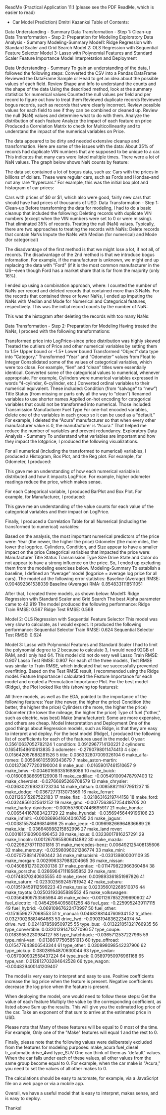 ReadMe (Practical Application 11.1 (please see the PDF ReadMe, which is easier to read)
- Car Model Prediction)
Dmitri Kazanksi
Table of Contents:

Data Understanding - Summary
Data Transformation - Step 1: Clean-up
Data Transformation - Step 2: Preparation for Modeling
Exploratory Data Analysis - Summary
Modeling-Summary
Model1: Ridge Regression  with Standard Scaler and Grid Search
Model 2: OLS Regression with Sequential Feature Selector
Model 3: Lasso with Polynomial Features and Standard Scaler
Feature Importance
Model Interpretation and Deployment

Data Understanding - Summary
To gain an understanding of the data, I followed the following steps:
Converted the CSV into a Pandas DataFrame
Reviewed the DataFrame Sample or Head to get an idea about the possible values of each field.
Review Shape and Info to understand the counts and the shape of the data
Using the described method, look at the summary statistics for numerical values
Counted the null values per field and per record to figure out how to treat them
Reviewed duplicate records
Reviewed bogus records, such as records that were clearly incorrect.
Review possible values for each field to see if they can be combined or cleaned up.
Review the null (NaN) values and determine what to do with them.
Analyze the distribution of each feature
Analyze the impact of each feature on price
Produced a Correlation Matrix to check for Multicollinearity and to understand the impact of the numerical variables on Price.

The data appeared to be dirty and needed extensive cleanup and transformation. Here are some of the issues with the data:
About 35% of records had duplicate VIN numbers that are supposed to be unique to a car. This indicates that many cars were listed multiple times.
There were a lot of NaN values. The graph below shows NaN counts by feature:

The data set contained a lot of bogus data, such as:
Cars with the prices in billions of dollars. These were regular cars, such as Fords and Hondas–and not any rare “hypercars.” For example, this was the initial box plot and histogram of car prices:

Cars with prices of $0 or $1, which also were good, fairly new cars that should have had prices of thousands of USD. 
Data Transformation - Step 1: Clean-up
Before transforming the data for modeling, I had to do a basic cleanup that included the following:
Deleting records with duplicate VIN numbers (except when the VIN numbers were set to 0 or were missing). That eliminated 35% of records.
Treating the null (NaN) values. Typically, there are two approaches to treating the records with NaNs:
Delete records that contain NaNs
Impute the NaNs with Median (for numerical) and Mode (for categorical)

The disadvantage of the first method is that we might lose a lot, if not all, of records. The disadvantage of the 2nd method is that we introduce bogus information. For example, if the manufacturer is unknown, we might end up replacing the data with "Ford" (if it is the most common manufacturer in the US--even though Ford has a market share that is far from the majority (only 16%). 

I ended up using a combination approach, where:
I counted the number of NaNs per record and deleted records that contained more than 3 NaNs.
For the records that contained three or fewer NaNs, I ended up imputing the NaNs with Median and Mode for Numerical and Categorical features, respectively.
This was the initial record counts by the number of NaN:

This was the histogram after deleting the records with too many NaNs:

Data Transformation - Step 2: Preparation for Modeling
Having treated the NaNs, I proceed with the following transformations:

Transformed price into LogPrice–since price distribution was highly skewed
Treated the outliers of Price and other numerical variables by setting them to 1.5* Upper bound or -1.5* Lower bound
Transformed “Object” data type into “Category.”
Transformed “Year” and “Odometer” values from Float to Integer
Consolidated some of the values of categorical variables, which were too close. For example, “lien” and “clean” titles were essentially identical.
Converted some of the categorical values to numerical, whenever appropriate. For example, Cylinders were numerical variables expressed in words “4-cylinder, 6-cylinder, etc.)
Converted ordinal variables to their numerical equivalent. These included:
Condition (from “salvage” to “new”)
Title Status (from missing or parts only all the way to “clean”)
Renamed variables to use shorter names
Applied on-hot encoding for categorical variables that could not be transformed into numerical. Those included:
Transmission
Manufacturer
Fuel Type
For one-hot encoded variables, delete one of the variables in each group so it can be used as a “default.” For example, I deleted the “Acura” manufacturer so that when every other manufacturer value is 0, the manufacturer is “Acura.” That helped me reduce the number of variables and prevent redundancy. 
Exploratory Data Analysis - Summary
To understand what variables are important and how they impact the lotgprice, I produced the following visualizations.

For all numerical (including the transformed to numerical) variables, I produced a Histogram, Box Plot, and the Reg plot. For example, for Odometer, I produced:


This gave me an understanding of how each numerical variable is distributed and how it impacts LogPrice. For example, higher odometer readings reduce the price, which makes sense. 

For each Categorical variable, I produced BarPlot and Box Plot. For example, for Manufacturer, I produced:


This gave me an understanding of the value counts for each value of the categorical variables and their impact on LogPrice.

Finally, I produced a Correlation Table for all Numerical (including the transformed to numerical) variables:


Based on the analysis, the most important numerical predictors of the price were:
Year (the newer, the higher the price)
Odometer (the more miles, the lower the logprice.
Cylinders, Condition, and Size appear to have a smaller impact on the price
Categorical variables that impacted the price were:
Manufacturer
Title Status
Transmission
Type
Size
Drive
State and Color do not appear to have a strong influence on the price. So, I ended up excluding them from the modeling exercises below.
Modeling-Summary
To establish a baseline, I defined an “Average” model (logprice = average log price for all cars). The model ad the following error statistics:
Baseline (Average) RMSE: 0.904892361538039
Baseline (Average) RMA: 0.8548331118511051

After that, I created three models, as shown below:
Model1: Ridge Regression  with Standard Scaler and Grid Search
The best Alpha parameter came to 42.919
The model produced the following performance:
Ridge Train RMSE: 0.567
Ridge Test RMSE: 0.568

Model 2: OLS Regression with Sequential Feature Selector
This model was very slow to calculate, as I would expect. It produced the following performance:
Sequential Selector Train RMSE: 0.624
Sequential Selector Test RMSE: 0.624

Model 3: Lasso with Polynomial Features and Standard Scaler
I had to limit the polynomial degree to 2 because to calculate 3, I would need 92GB of RAM, and I only had 64. 
This model did not do very well
Lasso Train RMSE: 0.907
Lasso Test RMSE: 0.907
For each of the three models, Test RMSE was similar to Train RMSE, which indicated that we successfully prevented overfitting.
Based on the Test RMSE result, I recommended using the Ridge model.
Feature Importance
I calculated the Feature Importance for each model and created a Permutation Importance Plot. For the best model (Ridge), the Plot looked like this (showing top features):

All three models, as well as the EDA, pointed to the importance of the following features:
Year (the newer, the higher the price)
Condition (the better, the higher the price)
Cylinders (the more, the higher the price)
Odometer (the lower the mileage, the higher the price)
Type of fuel ("other," such as electric, was best)
Make (manufacturer): Some are more expensive, and others are cheap.
Model Interpretation and Deployment
One of the good things about Regression models, such as Ridge, is that they are easy to interpret and deploy.  For the best model (Ridge), I produced the following list of coefficients for each of the features used in the model. 
0   year: 0.35610637052782124
1   condition: 0.0912967714130221
2   cylinders: 0.16541548610613835
3   odometer: -0.2790798011474413
4   size: 0.015642057688281526
5   title: 0.036332807009326104
6   make_alfa-romeo: 0.005646105599343679
7   make_aston-martin: 0.0013736777203190004
8   make_audi: 0.01659017461510657
9   make_bmw: -0.004601693351688086
10  make_buick: -0.016008386695129908
11  make_cadillac: -0.005491009478797403
12  make_chevrolet: -0.02766695269708579
13  make_chrysler: -0.036302269323723234
14  make_datsun: 0.008588211677951237
15  make_dodge: -0.0367277313073569
16  make_ferrari: 0.021126315287522183
17  make_fiat: -0.02186316219744158
18  make_ford: -0.03248561025612152
19  make_gmc: -0.0077563957254419705
20  make_harley-davidson: -0.0005576007446695917
21  make_honda: -0.006544167883423729
22  make_hyundai: -0.03569456449196106
23  make_infiniti: -0.000869641604046785
24  make_jaguar: -0.003815578496814698
25  make_jeep: -0.009698266964836689
26  make_kia: -0.036648988215852996
27  make_land rover: 0.0001815190900496453
28  make_lexus: 0.03238017816257291
29  make_lincoln: 0.0012670955806414882
30  make_mazda: -0.022982787111301816
31  make_mercedes-benz: 0.006492125408135606
32  make_mercury: -0.02598096021286774
33  make_mini: -0.00707288147090442
34  make_mitsubishi: -0.033139800001109
35  make_morgan: 0.002996337988204665
36  make_nissan: -0.045088127302030136
37  make_pontiac: -0.011479822966360484
38  make_porsche: 0.026696471118585852
39  make_ram: -0.01748370240635555
40  make_rover: 0.009893361851987826
41  make_saturn: -0.023302569245781942
42  make_subaru: -0.013519459112599223
43  make_tesla: 0.023356012268510376
44  make_toyota: 0.02503193365889552
45  make_volkswagen: -0.03564909753565984
46  make_volvo: -0.0011267852299690602
47  fuel_electric: -0.04542964095801256
48  fuel_gas: -0.2259952439117115
49  fuel_hybrid: -0.06910967622470997
50  fuel_other: -0.1516596277068553
51  tr_manual: 0.04682881447609341
52  tr_other: 0.03270026881464663
53  drive_fwd: -0.09031948362234074
54  drive_rwd: 0.0241878599509725
55  type_bus: -0.013221051321766935
56  type_convertible: 0.03201291471377096
57  type_coupe: 0.01839553230984127
58  type_hatchback: -0.0365712537227965
59  type_mini-van: -0.01386177505851913
60  type_offroad: 0.015477643806543344
61  type_other: 0.030898098542237906
62  type_pickup: 0.08028954870630044
63  type_sedan: -0.057000932558437224
64  type_truck: 0.05897950976961168
65  type_van: 0.012812703284642528
66  type_wagon: -0.004829400141209407

The model is very easy to interpret and easy to use.
Positive coefficients increase the log price when the feature is present.
Negative coefficients decrease the log price when the feature is present.

When deploying the model, one would need to follow these steps:
Get the value of each feature
Multiply the value by the corresponding coefficient, as listed above
Sum up the results. This will give you the estimated log price of the car. 
Take an exponent of that sum to arrive at the estimated price in USD.


Please note that Many of these features will be equal to 0 most of the time. For example, Only one of the "Make" features will equal 1 and the rest to 0.

Finally, please note that the following values were deliberately excluded from the features for modeling purposes:
make_acura
fuel_diesel
tr_automatic
drive_4wd
type_SUV
One can think of them as “default” values. When the car falls under each of these values, all other values from the same group become equal to 0. For example, when the car make is "Acura," you need to set the values of all other makes to 0.

The calculations should be easy to automate, for example, via a JavaScript file on a web page or via a mobile app.

Overall, we have a useful model that is easy to interpret, makes sense, and is easy to deploy.

Thanks!

